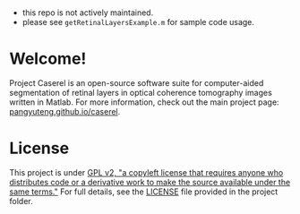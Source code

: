 ##### 
+ this repo is not actively maintained.
+ please see `getRetinalLayersExample.m` for sample code usage.

# Welcome!

Project Caserel is an open-source software suite for computer-aided segmentation of retinal layers in optical coherence tomography images written in Matlab.  For more information, check out the main project page: [pangyuteng.github.io/caserel](http://pangyuteng.github.io/caserel/).



# License
This project is under [GPL v2, "a copyleft license that requires anyone who distributes code or a derivative work to make the source available under the same terms."](http://choosealicense.com/licenses/gpl-v2/)  For full details, see the [LICENSE](https://github.com/pangyuteng/caserel/blob/master/LICENSE) file provided in the project folder.

